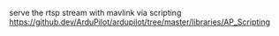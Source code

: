 serve the rtsp stream with mavlink via scripting
https://github.dev/ArduPilot/ardupilot/tree/master/libraries/AP_Scripting